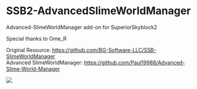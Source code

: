 # SSB2-AdvancedSlimeWorldManager
Advanced-SlimeWorldManager add-on for SuperiorSkyblock2

Special thanks to Ome_R<br>

Original Resource: https://github.com/BG-Software-LLC/SSB-SlimeWorldManager<br>
Advanced SlimeWorldManager: https://github.com/Paul19988/Advanced-Slime-World-Manager

<img src="https://i.imgur.com/K1M5ZYg.png">
